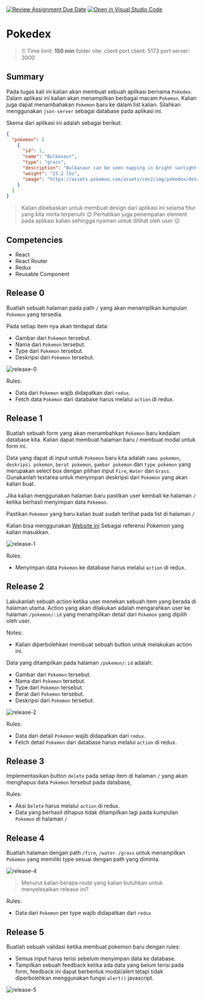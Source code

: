 [![Review Assignment Due Date](https://classroom.github.com/assets/deadline-readme-button-24ddc0f5d75046c5622901739e7c5dd533143b0c8e959d652212380cedb1ea36.svg)](https://classroom.github.com/a/gUtHpYRS)
[![Open in Visual Studio Code](https://classroom.github.com/assets/open-in-vscode-718a45dd9cf7e7f842a935f5ebbe5719a5e09af4491e668f4dbf3b35d5cca122.svg)](https://classroom.github.com/online_ide?assignment_repo_id=12745109&assignment_repo_type=AssignmentRepo)
# Pokedex

> ⏰ Time limit: **150 min**
> folder vite: client
> port client: 5173
> port server: 3000

## Summary

Pada tugas kali ini kalian akan membuat sebuah aplikasi bernama `Pokedex`. Dalam aplikasi ini kalian akan menampilkan berbagai macam `Pokemon`. Kalian juga dapat menambahakan `Pokemon` baru ke dalam list kalian. Silahkan menggunakan `json-server` sebagai database pada aplikasi ini.

Skema dari aplikasi ini adalah sebagai berikut:

```JSON
{
  "pokemon": [
    {
      "id": 1,
      "name": "Bulbasaur",
      "type": "grass",
      "description": "Bulbasaur can be seen napping in bright sunlight. There is a seed on its back. By soaking up the sun's rays, the seed grows progressively larger.",
      "weight": "15.2 lbs",
      "image": "https://assets.pokemon.com/assets/cms2/img/pokedex/detail/001.png"
    }
  ]
}
```

> Kalian dibebaskan untuk membuat design dari aplikasi ini selama fitur yang kita minta terpenuhi 😉
> Perhatikan juga penempatan element pada aplikasi kalian sehingga nyaman untuk dilihat oleh user 😉

## Competencies

- React
- React Router
- Redux
- Reusable Component

## Release 0

Buatlah sebuah halaman pada path `/` yang akan menampilkan kumpulan `Pokemon` yang tersedia.

Pada setiap item nya akan terdapat data:

- Gambar dari `Pokemon` tersebut.
- Nama dari `Pokemon` tersebut.
- Type dari `Pokemon` tersebut.
- Deskripsi dari `Pokemon` tersebut.

![release-0](list.png)

Rules:

- Data dari `Pokemon` wajib didapatkan dari `redux`.
- Fetch data `Pokemon` dari database harus melalui `action` di redux.

## Release 1

Buatlah sebuah form yang akan menambahkan `Pokemon` baru kedalam database kita. Kalian dapat membuat halaman baru / membuat modal untuk form ini.

Data yang dapat di input untuk `Pokemon` baru kita adalah `nama pokemon`, `deskripsi pokemon`, `berat pokemon`, `gambar pokemon` dan `type pokemon` yang merupakan select box dengan pilihan input `Fire`, `Water` dan `Grass`. Gunakanlah textarea untuk menyimpan deskripsi dari `Pokemon` yang akan kalian buat.

Jika kalian menggunakan halaman baru pastikan user kembali ke halaman `/` ketika berhasil menyimpan data `Pokemon`.

Pastikan `Pokemon` yang baru kalian buat sudah terlihat pada list di halaman `/`

Kalian bisa menggunakan [Website ini](https://www.pokemon.com/us/pokedex) Sebagai referensi Pokemon yang kalian masukkan.

![release-1](add.png)

Rules:

- Menyimpan data `Pokemon` ke database harus melalui `action` di redux.

## Release 2

Lakukanlah sebuah action ketika user menekan sebuah item yang berada di halaman utama. Action yang akan dilakukan adalah mengarahkan user ke halaman `/pokemon/:id` yang menampilkan detail dari `Pokemon` yang dipilih oleh user.

Notes:

- Kalian diperbolehkan membuat sebuah button untuk melakukan action ini.

Data yang ditampilkan pada halaman `/pokemon/:id` adalah:

- Gambar dari `Pokemon` tersebut.
- Nama dari `Pokemon` tersebut.
- Type dari `Pokemon` tersebut.
- Berat dari `Pokemon` tersebut.
- Deskripsi dari `Pokemon` tersebut.

![release-2](detail.png)

Rules:

- Data dari detail `Pokemon` wajib didapatkan dari `redux`.
- Fetch detail `Pokemon` dari database harus melalui `action` di redux.

## Release 3

Implementasikan button `delete` pada setiap item di halaman `/` yang akan menghapus data `Pokemon` tersebut pada database,

Rules:

- Aksi `Delete` harus melalui `action` di redux.
- Data yang berhasil dihapus tidak ditampilkan lagi pada kumpulan `Pokemon` di halaman `/`

## Release 4

Buatlah halaman dengan path `/fire`, `/water`. `/grass` untuk menampilkan `Pokemon` yang memiliki type sesuai dengan path yang diminta.

![release-4](grass.png)

> Menurut kalian berapa route yang kalian butuhkan untuk menyelesaikan release ini?

Rules:

- Data dari `Pokemon` per type wajib didapatkan dari `redux`

## Release 5

Buatlah sebuah validasi ketika membuat pokemon baru dengan rules:

- Semua input harus terisi sebelum menyimpan data ke database.
- Tampilkan sebuah feedback ketika ada data yang belum terisi pada form, feedback ini dapat berbentuk modal/alert tetapi tidak diperbolehkan menggunakan fungsi `alert()` javascript.

![release-5](addError.png)
